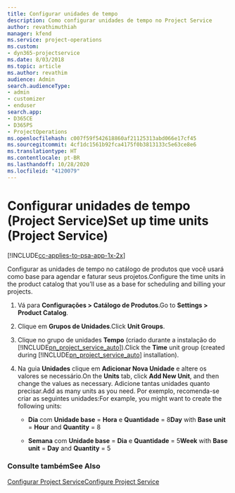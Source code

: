 ```yaml
---
title: Configurar unidades de tempo
description: Como configurar unidades de tempo no Project Service
author: revathimuthiah
manager: kfend
ms.service: project-operations
ms.custom:
- dyn365-projectservice
ms.date: 8/03/2018
ms.topic: article
ms.author: revathim
audience: Admin
search.audienceType:
- admin
- customizer
- enduser
search.app:
- D365CE
- D365PS
- ProjectOperations
ms.openlocfilehash: c007f59f542618860af21125313abd066e17cf45
ms.sourcegitcommit: 4cf1dc1561b92fca4175f0b3813133c5e63ce8e6
ms.translationtype: HT
ms.contentlocale: pt-BR
ms.lasthandoff: 10/28/2020
ms.locfileid: "4120079"
---
```

# <a name="set-up-time-units-project-service"></a><span data-ttu-id="19176-103">Configurar unidades de tempo (Project Service)</span><span class="sxs-lookup"><span data-stu-id="19176-103">Set up time units (Project Service)</span></span>

[!INCLUDE[cc-applies-to-psa-app-1x-2x](../includes/cc-applies-to-psa-app-1x-2x.md)]

<span data-ttu-id="19176-104">Configurar as unidades de tempo no catálogo de produtos que você usará como base para agendar e faturar seus projetos.</span><span class="sxs-lookup"><span data-stu-id="19176-104">Configure the time units in the product catalog that you’ll use as a base for scheduling and billing your projects.</span></span>  
  
1. <span data-ttu-id="19176-105">Vá para **Configurações > Catálogo de Produtos**.</span><span class="sxs-lookup"><span data-stu-id="19176-105">Go to **Settings > Product Catalog**.</span></span>  
  
2. <span data-ttu-id="19176-106">Clique em **Grupos de Unidades**.</span><span class="sxs-lookup"><span data-stu-id="19176-106">Click **Unit Groups**.</span></span>  
  
3. <span data-ttu-id="19176-107">Clique no grupo de unidades **Tempo** (criado durante a instalação do [!INCLUDE[pn_project_service_auto](../includes/pn-project-service-auto.md)]).</span><span class="sxs-lookup"><span data-stu-id="19176-107">Click the **Time** unit group (created during [!INCLUDE[pn_project_service_auto](../includes/pn-project-service-auto.md)] installation).</span></span>  
  
4. <span data-ttu-id="19176-108">Na guia **Unidades** clique em **Adicionar Nova Unidade** e altere os valores se necessário.</span><span class="sxs-lookup"><span data-stu-id="19176-108">On the **Units** tab, click **Add New Unit**, and then change the values as necessary.</span></span> <span data-ttu-id="19176-109">Adicione tantas unidades quanto precisar.</span><span class="sxs-lookup"><span data-stu-id="19176-109">Add as many units as you need.</span></span> <span data-ttu-id="19176-110">Por exemplo, recomenda-se criar as seguintes unidades:</span><span class="sxs-lookup"><span data-stu-id="19176-110">For example, you might want to create the following units:</span></span>  
  
   - <span data-ttu-id="19176-111">**Dia** com **Unidade base** = **Hora** e **Quantidade** = 8</span><span class="sxs-lookup"><span data-stu-id="19176-111">**Day** with **Base unit** = **Hour** and **Quantity** = 8</span></span>  
  
   - <span data-ttu-id="19176-112">**Semana** com **Unidade base** = **Dia** e **Quantidade** = 5</span><span class="sxs-lookup"><span data-stu-id="19176-112">**Week** with **Base unit** = **Day** and **Quantity** = 5</span></span>  
  
### <a name="see-also"></a><span data-ttu-id="19176-113">Consulte também</span><span class="sxs-lookup"><span data-stu-id="19176-113">See Also</span></span>  
 [<span data-ttu-id="19176-114">Configurar Project Service</span><span class="sxs-lookup"><span data-stu-id="19176-114">Configure Project Service</span></span>](../psa/configure.md)
